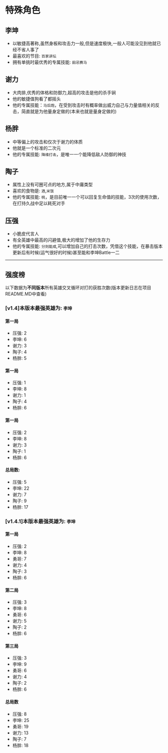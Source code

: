 # 特殊角色

## 李坤

- 以敏捷高著称,虽然身板和攻击力一般,但是速度极快,一般人可能没见到他就已经不省人事了
- 最喜欢的节目: `百家讲坛`
- 拥有单挑时最优秀的专属技能: `田忌赛马`


## 谢力

- 大肉排,优秀的体格和防御力,超高的攻击是他的杀手锏
- 他的敏捷值狗看了都摇头
- 他的专属技能：`马后炮`，在受到攻击时有概率做出威力自己与力量值相关的反击，简直就是为他量身定做的(本来也就是量身定做的)


## 杨胖

- 中等偏上的攻击和仅次于谢力的体质
- 他就是一个标准的二次元
- 他的专属技能: `降维打击`，是唯一一个能降低敌人防御的神技


## 陶子

- 属性上没有可圈可点的地方,属于中庸类型
- 喜欢的食物是: `酒`,`米饭`
- 他的专属技能: `桃`，是目前唯一一个可以回复生命值的技能，3次的使用次数，在打持久战中足以耗死对手


## 压强

- 小脆皮代言人
- 有全英雄中最高的闪避值,极大的增加了他的生存力
- 他的专属技能: `分则能成`,可以增加自己的打击次数，凭借这个技能，在暴击版本更新后有时候(运气很好的时候)甚至能和李坤Battle一二


---

## 强度榜

以下数据为**不同版本**所有英雄交叉循环对打的获胜次数(版本更新日志在项目README.MD中查看)

### [v1.4]本版本最强英雄为: `李坤`

#### 第一局
- 压强: 2
- 李坤: 6
- 谢力: 3
- 陶子: 4
- 杨胖: 5

#### 第一局
- 压强: 1
- 李坤: 8
- 谢力: 1
- 陶子: 4
- 杨胖: 6

#### 第一局
- 压强: 2
- 李坤: 8
- 谢力: 3
- 陶子: 1
- 杨胖: 6

#### 总局数:
- 压强: 5
- 李坤: 22
- 谢力: 7
- 陶子: 9
- 杨胖: 17


### [v1.4.1]本版本最强英雄为: `李坤`

#### 第一局
- 压强: 2
- 李坤: 8
- 勇哥: 7
- 谢力: 4
- 陶子: 3
- 杨胖: 6

#### 第二局
- 压强: 3
- 李坤: 8
- 勇哥: 6
- 谢力: 5
- 陶子: 2
- 杨胖: 6

#### 第三局
- 压强: 3
- 李坤: 9
- 勇哥: 6
- 谢力: 4
- 陶子: 2
- 杨胖: 6

#### 总局数
- 压强: 8
- 李坤: 25
- 勇哥: 19
- 谢力: 13
- 陶子: 7
- 杨胖: 18